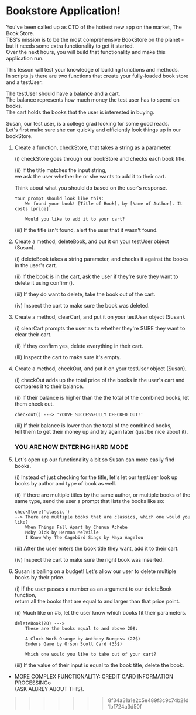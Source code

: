 # Bookstore Application!

You've been called up as CTO of the hottest new app on the market, The Book Store.  
TBS's mission is to be the most comprehensive BookStore on the planet - but it needs some extra functionality to get it started.  
Over the next hours, you will build that functionality and make this application run.

This lesson will test your knowledge of building functions and methods.  
In scripts.js there are two functions that create your fully-loaded book store and a testUser.

The testUser should have a balance and a cart.  
The balance represents how much money the test user has to spend on books.  
The cart holds the books that the user is interested in buying.

Susan, our test user, is a college grad looking for some good reads.  
Let's first make sure she can quickly and efficiently look things up in our bookStore.

1. Create a function, checkStore, that takes a string as a parameter.
	
	(i) checkStore goes through our bookStore and checks each book title.

	(ii) If the title matches the input string,  
	we ask the user whether he or she wants to add it to their cart.  
	
	Think about what you should do based on the user's response. 
	``` 
	Your prompt should look like this:
		We found your book! [Title of Book], by [Name of Author]. It costs [price].
		
		Would you like to add it to your cart?
	```
	
	(iii) If the title isn't found, alert the user that it wasn't found.

2. Create a method, deleteBook, and put it on your testUser object (Susan).
	
	(i) deleteBook takes a string parameter,  and checks it against the books in the user's cart.
	
	(ii) If the book is in the cart,  ask the user if they're sure they want to delete it using confirm().
	
	(iii) If they do want to delete, take the book out of the cart.
	
	(iv) Inspect the cart to make sure the book was deleted.

3. Create a method, clearCart, and put it on your testUser object (Susan).
	
	(i) clearCart prompts the user as to whether they're SURE they want to clear their cart.
	
	(ii) If they confirm yes, delete everything in their cart.
	
	(iii) Inspect the cart to make sure it's empty.

4. Create a method, checkOut, and put it on your testUser object (Susan).
	
	(i) checkOut adds up the total price of the books in the user's cart and compares it to their balance.
	
	(ii) If their balance is higher than the the total of the combined books, let them check out.
	
	```
	checkout() ---> 'YOUVE SUCCESSFULLY CHECKED OUT!'
	
	```
	
	(iii) If their balance is lower than the total of the combined books,  
	tell them to get their money up and try again later (just be nice about it).
	
    ### YOU ARE NOW ENTERING HARD MODE
5. Let's open up our functionality a bit so Susan can more easily find books.
	
	(i) Instead of just checking for the title, let's let our testUser look up books by author and type of book as well.
	
	(ii) If there are multiple titles by the same author, or multiple books of the same type, send the user a prompt that lists the books like so:
	```
	checkStore('classic')
	--> There are multiple books that are classics, which one would you like?
		When Things Fall Apart by Chenua Achebe
		Moby Dick by Herman Melville
		I Know Why The Cagebird Sings by Maya Angelou
	```
	
	(iii) After the user enters the book title they want, add it to their cart.
	
	(iv) Inspect the cart to make sure the right book was inserted.
	
6. Susan is balling on a budget! Let's allow our user to delete multiple books by their price.
	
	(i) If the user passes a number as an argument to our deleteBook function,  
	return all the books that are equal to and larger than that price point.
	
	(ii) Much like on #5, let the user know which books fit their parameters.
	```
	deleteBook(20) --->
		These are the books equal to and above 20$:
		
		A Clock Work Orange by Anthony Burgess (27$)
		Enders Game by Orson Scott Card (35$)
		
		Which one would you like to take out of your cart?
	```
	
	(iii) If the value of their input is equal to the book title, delete the book.

- MORE COMPLEX FUNCTIONALITY: CREDIT CARD INFORMATION PROCESSINGo  
(ASK ALBREY ABOUT THIS).
>>>>>>> 8f34a31a1e2c5e489f3c9c74b21d1bf724a3d50f



